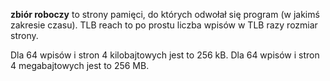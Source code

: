 **zbiór roboczy** to strony pamięci, do których odwołał się program (w jakimś zakresie czasu).
TLB reach to po prostu liczba wpisów w TLB razy rozmiar strony.

Dla 64 wpisów i stron 4 kilobajtowych jest to 256 kB.
Dla 64 wpisów i stron 4 megabajtowych jest to 256 MB.
